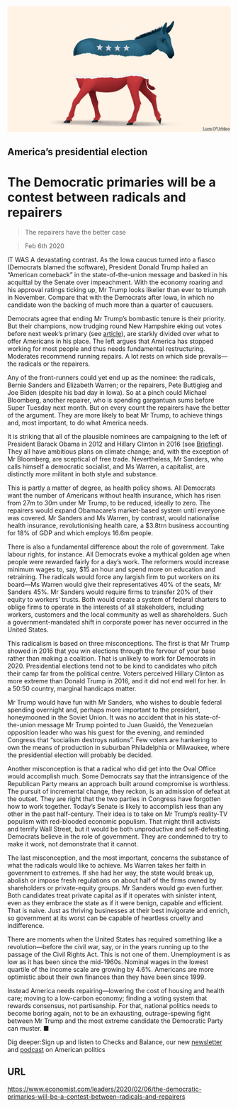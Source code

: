 ![](./images/20200208_LDD002_0.jpg)

## America’s presidential election

# The Democratic primaries will be a contest between radicals and repairers

> The repairers have the better case

> Feb 6th 2020

IT WAS A devastating contrast. As the Iowa caucus turned into a fiasco (Democrats blamed the software), President Donald Trump hailed an “American comeback” in the state-of-the-union message and basked in his acquittal by the Senate over impeachment. With the economy roaring and his approval ratings ticking up, Mr Trump looks likelier than ever to triumph in November. Compare that with the Democrats after Iowa, in which no candidate won the backing of much more than a quarter of caucusers.

Democrats agree that ending Mr Trump’s bombastic tenure is their priority. But their champions, now trudging round New Hampshire eking out votes before next week’s primary (see [article](https://www.economist.com//united-states/2020/02/08/waiting-for-bernie-in-new-hampshire)), are starkly divided over what to offer Americans in his place. The left argues that America has stopped working for most people and thus needs fundamental restructuring. Moderates recommend running repairs. A lot rests on which side prevails—the radicals or the repairers.

Any of the front-runners could yet end up as the nominee: the radicals, Bernie Sanders and Elizabeth Warren; or the repairers, Pete Buttigieg and Joe Biden (despite his bad day in Iowa). So at a pinch could Michael Bloomberg, another repairer, who is spending gargantuan sums before Super Tuesday next month. But on every count the repairers have the better of the argument. They are more likely to beat Mr Trump, to achieve things and, most important, to do what America needs.

It is striking that all of the plausible nominees are campaigning to the left of President Barack Obama in 2012 and Hillary Clinton in 2016 (see [Briefing](https://www.economist.com//briefing/2020/02/08/the-shambolic-iowa-caucuses-did-little-to-unite-the-democrats)). They all have ambitious plans on climate change; and, with the exception of Mr Bloomberg, are sceptical of free trade. Nevertheless, Mr Sanders, who calls himself a democratic socialist, and Ms Warren, a capitalist, are distinctly more militant in both style and substance.

This is partly a matter of degree, as health policy shows. All Democrats want the number of Americans without health insurance, which has risen from 27m to 30m under Mr Trump, to be reduced, ideally to zero. The repairers would expand Obamacare’s market-based system until everyone was covered. Mr Sanders and Ms Warren, by contrast, would nationalise health insurance, revolutionising health care, a $3.8trn business accounting for 18% of GDP and which employs 16.6m people.



There is also a fundamental difference about the role of government. Take labour rights, for instance. All Democrats evoke a mythical golden age when people were rewarded fairly for a day’s work. The reformers would increase minimum wages to, say, $15 an hour and spend more on education and retraining. The radicals would force any largish firm to put workers on its board—Ms Warren would give their representatives 40% of the seats, Mr Sanders 45%. Mr Sanders would require firms to transfer 20% of their equity to workers’ trusts. Both would create a system of federal charters to oblige firms to operate in the interests of all stakeholders, including workers, customers and the local community as well as shareholders. Such a government-mandated shift in corporate power has never occurred in the United States.

This radicalism is based on three misconceptions. The first is that Mr Trump showed in 2016 that you win elections through the fervour of your base rather than making a coalition. That is unlikely to work for Democrats in 2020. Presidential elections tend not to be kind to candidates who pitch their camp far from the political centre. Voters perceived Hillary Clinton as more extreme than Donald Trump in 2016, and it did not end well for her. In a 50:50 country, marginal handicaps matter.

Mr Trump would have fun with Mr Sanders, who wishes to double federal spending overnight and, perhaps more important to the president, honeymooned in the Soviet Union. It was no accident that in his state-of-the-union message Mr Trump pointed to Juan Guaidó, the Venezuelan opposition leader who was his guest for the evening, and reminded Congress that “socialism destroys nations”. Few voters are hankering to own the means of production in suburban Philadelphia or Milwaukee, where the presidential election will probably be decided.

Another misconception is that a radical who did get into the Oval Office would accomplish much. Some Democrats say that the intransigence of the Republican Party means an approach built around compromise is worthless. The pursuit of incremental change, they reckon, is an admission of defeat at the outset. They are right that the two parties in Congress have forgotten how to work together. Today’s Senate is likely to accomplish less than any other in the past half-century. Their idea is to take on Mr Trump’s reality-TV populism with red-blooded economic populism. That might thrill activists and terrify Wall Street, but it would be both unproductive and self-defeating. Democrats believe in the role of government. They are condemned to try to make it work, not demonstrate that it cannot.

The last misconception, and the most important, concerns the substance of what the radicals would like to achieve. Ms Warren takes her faith in government to extremes. If she had her way, the state would break up, abolish or impose fresh regulations on about half of the firms owned by shareholders or private-equity groups. Mr Sanders would go even further. Both candidates treat private capital as if it operates with sinister intent, even as they embrace the state as if it were benign, capable and efficient. That is naive. Just as thriving businesses at their best invigorate and enrich, so government at its worst can be capable of heartless cruelty and indifference.

There are moments when the United States has required something like a revolution—before the civil war, say, or in the years running up to the passage of the Civil Rights Act. This is not one of them. Unemployment is as low as it has been since the mid-1960s. Nominal wages in the lowest quartile of the income scale are growing by 4.6%. Americans are more optimistic about their own finances than they have been since 1999.

Instead America needs repairing—lowering the cost of housing and health care; moving to a low-carbon economy; finding a voting system that rewards consensus, not partisanship. For that, national politics needs to become boring again, not to be an exhausting, outrage-spewing fight between Mr Trump and the most extreme candidate the Democratic Party can muster. ■

Dig deeper:Sign up and listen to Checks and Balance, our new [newsletter](https://www.economist.com//checksandbalance/) and [podcast](https://www.economist.com//podcasts/2020/04/24/checks-and-balance-our-weekly-podcast-on-american-politics) on American politics

## URL

https://www.economist.com/leaders/2020/02/06/the-democratic-primaries-will-be-a-contest-between-radicals-and-repairers
